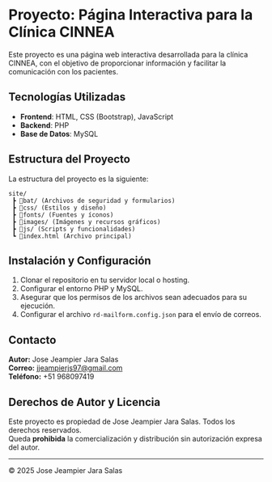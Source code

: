 # Proyecto: Página Interactiva para la Clínica CINNEA

Este proyecto es una página web interactiva desarrollada para la clínica CINNEA, con el objetivo de proporcionar información y facilitar la comunicación con los pacientes.

## Tecnologías Utilizadas
- **Frontend**: HTML, CSS (Bootstrap), JavaScript
- **Backend**: PHP
- **Base de Datos**: MySQL

## Estructura del Proyecto
La estructura del proyecto es la siguiente:
```
site/
 ┣ 📂bat/ (Archivos de seguridad y formularios)
 ┣ 📂css/ (Estilos y diseño)
 ┣ 📂fonts/ (Fuentes y íconos)
 ┣ 📂images/ (Imágenes y recursos gráficos)
 ┣ 📂js/ (Scripts y funcionalidades)
 ┗ 📜index.html (Archivo principal)
```

## Instalación y Configuración
1. Clonar el repositorio en tu servidor local o hosting.
2. Configurar el entorno PHP y MySQL.
3. Asegurar que los permisos de los archivos sean adecuados para su ejecución.
4. Configurar el archivo `rd-mailform.config.json` para el envío de correos.

## Contacto
**Autor:** Jose Jeampier Jara Salas  
**Correo:** jjeampierjs97@gmail.com  
**Teléfono:** +51 968097419  

## Derechos de Autor y Licencia
Este proyecto es propiedad de Jose Jeampier Jara Salas. Todos los derechos reservados.  
Queda **prohibida** la comercialización y distribución sin autorización expresa del autor.  

---
© 2025 Jose Jeampier Jara Salas

